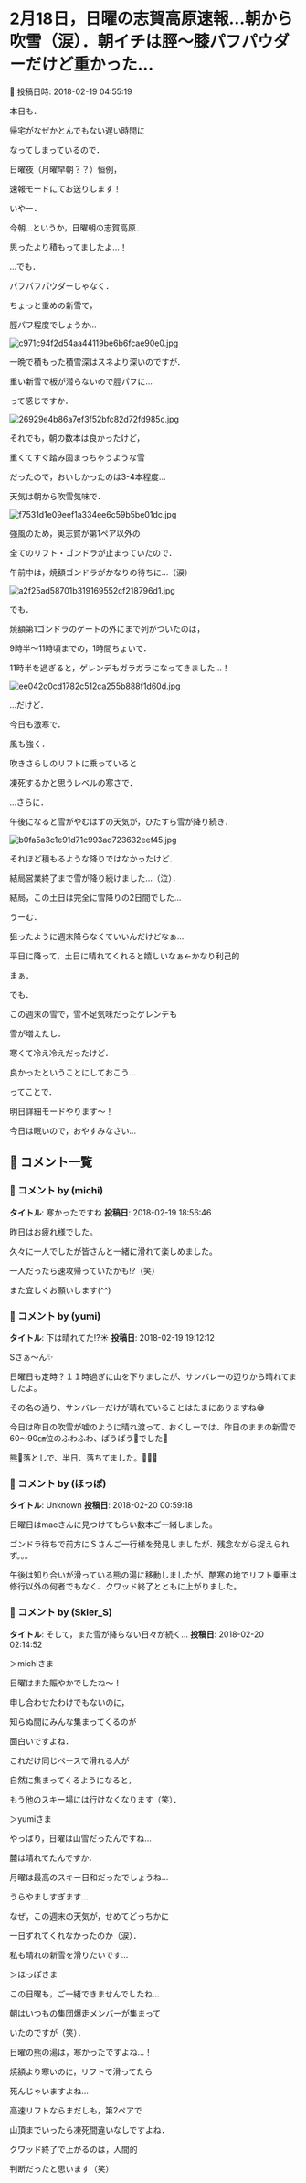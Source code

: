 # 2月18日，日曜の志賀高原速報…朝から吹雪（涙）．朝イチは脛～膝パフパウダーだけど重かった…

📅 投稿日時: 2018-02-19 04:55:19

本日も．


帰宅がなぜかとんでもない遅い時間に


なってしまっているので．





日曜夜（月曜早朝？？）恒例，


速報モードにてお送りします！





いやー．


今朝…というか，日曜朝の志賀高原．


思ったより積もってましたよ…！





…でも．


パフパフパウダーじゃなく．


ちょっと重めの新雪で，


脛パフ程度でしょうか…




![c971c94f2d54aa44119be6b6fcae90e0.jpg](images/c971c94f2d54aa44119be6b6fcae90e0.jpg)




一晩で積もった積雪深はスネより深いのですが．


重い新雪で板が潜らないので脛パフに…


って感じですか．




![26929e4b86a7ef3f52bfc82d72fd985c.jpg](images/26929e4b86a7ef3f52bfc82d72fd985c.jpg)




それでも，朝の数本は良かったけど，


重くてすぐ踏み固まっちゃうような雪


だったので，おいしかったのは3-4本程度…





天気は朝から吹雪気味で．




![f7531d1e09eef1a334ee6c59b5be01dc.jpg](images/f7531d1e09eef1a334ee6c59b5be01dc.jpg)




強風のため，奥志賀が第1ペア以外の


全てのリフト・ゴンドラが止まっていたので．


午前中は，焼額ゴンドラがかなりの待ちに…（涙）




![a2f25ad58701b319169552cf218796d1.jpg](images/a2f25ad58701b319169552cf218796d1.jpg)




でも．


焼額第1ゴンドラのゲートの外にまで列がついたのは，


9時半～11時頃までの，1時間ちょいで．


11時半を過ぎると，ゲレンデもガラガラになってきました…！




![ee042c0cd1782c512ca255b888f1d60d.jpg](images/ee042c0cd1782c512ca255b888f1d60d.jpg)







…だけど．


今日も激寒で．


風も強く．


吹きさらしのリフトに乗っていると


凍死するかと思うレベルの寒さで．





…さらに．


午後になると雪がやむはずの天気が，ひたすら雪が降り続き．




![b0fa5a3c1e91d71c993ad723632eef45.jpg](images/b0fa5a3c1e91d71c993ad723632eef45.jpg)




それほど積もるような降りではなかったけど．


結局営業終了まで雪が降り続けました…（泣）．





結局，この土日は完全に雪降りの2日間でした…


うーむ．


狙ったように週末降らなくていいんだけどなぁ…


平日に降って，土日に晴れてくれると嬉しいなぁ←かなり利己的





まぁ．


でも．


この週末の雪で，雪不足気味だったゲレンデも


雪が増えたし．


寒くて冷え冷えだったけど．


良かったということにしておこう…





ってことで．


明日詳細モードやります～！


今日は眠いので，おやすみなさい…

## 💬 コメント一覧

### 💬 コメント by (michi)
**タイトル**: 寒かったですね
**投稿日**: 2018-02-19 18:56:46

昨日はお疲れ様でした。

久々に一人でしたが皆さんと一緒に滑れて楽しめました。

一人だったら速攻帰っていたかも⁉️（笑）



また宜しくお願いします(^^)

### 💬 コメント by (yumi)
**タイトル**: 下は晴れてた⁉️☀️
**投稿日**: 2018-02-19 19:12:12

Sさぁ～ん✨



日曜日も定時？１１時過ぎに山を下りましたが、サンバレーの辺りから晴れてましたよ。

その名の通り、サンバレーだけが晴れていることはたまにありますね😁



今日は昨日の吹雪が嘘のように晴れ渡って、おくしーでは、昨日のままの新雪で60～90㎝位のふわふわ、ぱうぱう🎉でした🎵

熊🐻落としで、半日、落ちてました。💨💨💨

### 💬 コメント by (ほっぽ)
**タイトル**: Unknown
**投稿日**: 2018-02-20 00:59:18

日曜日はmaeさんに見つけてもらい数本ご一緒しました。

ゴンドラ待ちで前方にＳさんご一行様を発見しましたが、残念ながら捉えられず。。。



午後は知り合いが滑っている熊の湯に移動しましたが、酷寒の地でリフト乗車は修行以外の何者でもなく、クワッド終了とともに上がりました。

### 💬 コメント by (Skier_S)
**タイトル**: そして，また雪が降らない日々が続く…
**投稿日**: 2018-02-20 02:14:52

＞michiさま

日曜はまた賑やかでしたね～！

申し合わせたわけでもないのに，

知らぬ間にみんな集まってくるのが

面白いですよね．

これだけ同じペースで滑れる人が

自然に集まってくるようになると，

もう他のスキー場には行けなくなります（笑）．



＞yumiさま

やっぱり，日曜は山雪だったんですね…

麓は晴れてたんですか．

月曜は最高のスキー日和だったでしょうね…

うらやましすぎます…

なぜ，この週末の天気が，せめてどっちかに

一日ずれてくれなかったのか（涙）．

私も晴れの新雪を滑りたいです…



＞ほっぽさま

この日曜も，ご一緒できませんでしたね…

朝はいつもの集団爆走メンバーが集まって

いたのですが（笑）．

日曜の熊の湯は，寒かったですよね…！

焼額より寒いのに，リフトで滑ってたら

死んじゃいますよね…

高速リフトならまだしも，第2ペアで

山頂までいったら凍死間違いなしですよね．

クワッド終了で上がるのは，人間的

判断だったと思います（笑）

